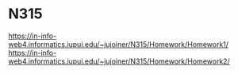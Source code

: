 # N315
https://in-info-web4.informatics.iupui.edu/~jujoiner/N315/Homework/Homework1/
https://in-info-web4.informatics.iupui.edu/~jujoiner/N315/Homework/Homework2/
